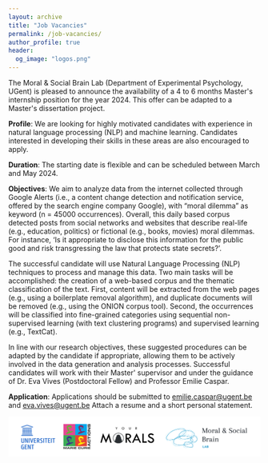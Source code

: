 ```yaml
---
layout: archive
title: "Job Vacancies"
permalink: /job-vacancies/
author_profile: true
header:
  og_image: "logos.png"
---
```


The Moral & Social Brain Lab (Department of Experimental Psychology, UGent) is pleased to announce the availability of a 4 to 6 months Master's internship position for the year 2024. 
This offer can be adapted to a Master's dissertation project.


<b class="term">Profile</b>: We are looking for highly motivated candidates with experience in natural language processing (NLP) and machine learning. Candidates interested in developing their skills in these areas are also encouraged to apply.

<b class="term">Duration</b>: The starting date is flexible and can be scheduled between March and May 2024.

<b class="term">Objectives</b>: We aim to analyze data from the internet collected through Google Alerts (i.e., a content change detection and notification service, offered by the search engine company Google), 
with “moral dilemma” as keyword (n = 45000 occurrences). Overall, this daily based corpus detected posts from social networks and websites that describe real-life (e.g., education, politics) or fictional (e.g., books, movies) moral dilemmas. 
For instance, ‘Is it appropriate to disclose this information for the public good and risk transgressing the law that protects state secrets?’. 

The successful candidate will use Natural Language Processing (NLP) techniques to process and manage this data. Two main tasks will be accomplished: the creation of a web-based corpus and the thematic classification of the text. 
First, content will be extracted from the web pages (e.g., using a boilerplate removal algorithm), and duplicate documents will be removed (e.g., using the ONION corpus tool). 
Second, the occurrences will be classified into fine-grained categories using sequential non-supervised learning (with text clustering programs) and supervised learning (e.g., TextCat).


In line with our research objectives, these suggested procedures can be adapted by the candidate if appropriate, allowing them to be actively involved in the data generation and analysis processes.
Successful candidates will work with their Master' supervisor and under the guidance of Dr. Eva Vives (Postdoctoral Fellow) and Professor Emilie Caspar.

<b class="term">Application</b>:
Applications should be submitted to emilie.caspar@ugent.be and eva.vives@ugent.be
Attach a resume and a short personal statement.

![](/images/job-vacancies/logos.png)